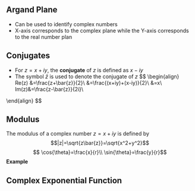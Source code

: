 ## Argand Plane
- Can be used to identify complex numbers
- X-axis corresponds to the complex plane while the Y-axis corresponds to the real number plan

## Conjugates
- For $z=x+iy$, the **conjugate** of $z$ is defined as $x-iy$
- The symbol $\bar{z}$ is used to denote the conjugate of $z$
$$
\begin{align}
Re(z) &=\frac{z+\bar{z}}{2}\\
&=\frac{(x+iy)+(x-iy)}{2}\\
&=x\\
Im(z)&=\frac{z-\bar{z}}{2i}\\

\end{align}
$$

## Modulus
The modulus of a complex number $z=x+iy$ is defined by 
$$|z|=\sqrt{z\bar{z}}=\sqrt{x^2+y^2}$$
$$
\cos{\theta}=\frac{x}{r}\\
\sin{\theta}=\frac{y}{r}$$
**Example**

## Complex Exponential Function
